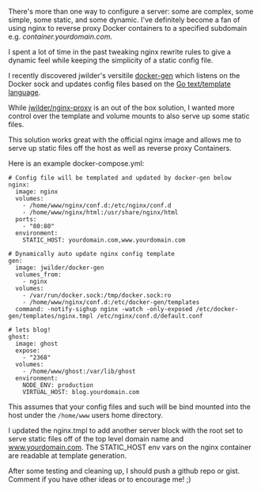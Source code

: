 There's more than one way to configure a server: some are complex, some simple, some static, and some dynamic. I've definitely become a fan of using nginx to reverse proxy Docker containers to a specified subdomain e.g. *container.yourdomain.com*.

I spent a lot of time in the past tweaking nginx rewrite rules to give a dynamic feel while keeping the simplicity of a static config file.

I recently discovered jwilder's versitile [docker-gen](https://hub.docker.com/r/jwilder/docker-gen/) which listens on the Docker sock and updates config files based on the [Go text/template language](https://golang.org/pkg/text/template/).

While [jwilder/nginx-proxy](https://index.docker.io/u/jwilder/nginx-proxy/) is an out of the box solution, I wanted more control over the template and volume mounts to also serve up some static files.

This solution works great with the official nginx image and allows me to serve up static files off the host as well as reverse proxy Containers.

Here is an example docker-compose.yml:

```
# Config file will be templated and updated by docker-gen below 
nginx:
  image: nginx
  volumes:
    - /home/www/nginx/conf.d:/etc/nginx/conf.d
    - /home/www/nginx/html:/usr/share/nginx/html
  ports:
    - "80:80"
  environment:
    STATIC_HOST: yourdomain.com,www.yourdomain.com

# Dynamically auto update nginx config template 
gen:
  image: jwilder/docker-gen
  volumes_from:
    - nginx
  volumes:
    - /var/run/docker.sock:/tmp/docker.sock:ro
    - /home/www/nginx/conf.d:/etc/docker-gen/templates
  command: -notify-sighup nginx -watch -only-exposed /etc/docker-gen/templates/nginx.tmpl /etc/nginx/conf.d/default.conf

# lets blog!
ghost:
  image: ghost
  expose:
    - "2368"
  volumes:
    - /home/www/ghost:/var/lib/ghost
  environment:
    NODE_ENV: production
    VIRTUAL_HOST: blog.yourdomain.com
```

This assumes that your config files and such will be bind mounted into the host under the `/home/www` users home directory.

I updated the nginx.tmpl to add another server block with the root set to serve static files off of the top level domain name and www.yourdomain.com.  The STATIC_HOST env vars on the nginx container are readable at template generation.

After some testing and cleaning up, I should push a github repo or gist.  Comment if you have other ideas or to encourage me! ;)
